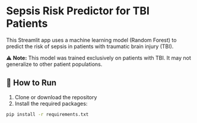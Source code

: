 # Sepsis Risk Predictor for TBI Patients

This Streamlit app uses a machine learning model (Random Forest) to predict the risk of sepsis in patients with traumatic brain injury (TBI).

⚠️ **Note:** This model was trained exclusively on patients with TBI. It may not generalize to other patient populations.

## 🚀 How to Run

1. Clone or download the repository
2. Install the required packages:

```bash
pip install -r requirements.txt
